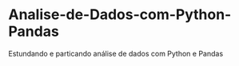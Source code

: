 # Analise-de-Dados-com-Python-Pandas
 Estundando  e particando análise de dados com Python e Pandas

